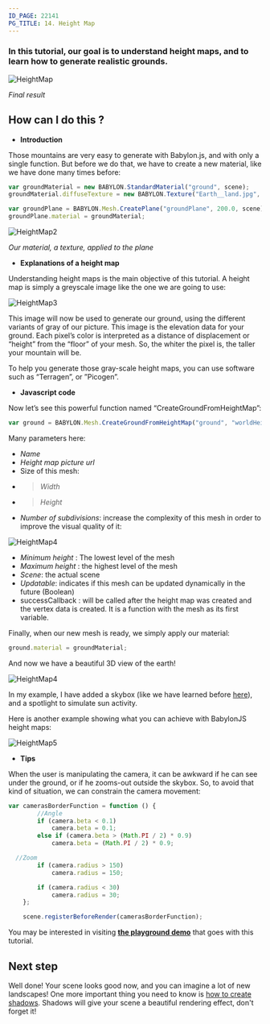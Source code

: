```yaml
---
ID_PAGE: 22141
PG_TITLE: 14. Height Map
---
```

### In this tutorial, our goal is to understand height maps, and to learn how to generate realistic grounds.

![HeightMap](http://www.babylonjs.com/tutorials/14%20-%20Height%20map/14.png)

_Final result_

## How can I do this ?

* **Introduction**

Those mountains are very easy to generate with Babylon.js, and with only a single function. But before we do that, we have to create a new material, like we have done many times before:

```javascript
var groundMaterial = new BABYLON.StandardMaterial("ground", scene);
groundMaterial.diffuseTexture = new BABYLON.Texture("Earth__land.jpg", scene);

var groundPlane = BABYLON.Mesh.CreatePlane("groundPlane", 200.0, scene);
groundPlane.material = groundMaterial;
```

![HeightMap2](http://www.babylonjs.com/tutorials/14%20-%20Height%20map/14-1.png)

_Our material, a texture, applied to the plane_

* **Explanations of a height map**

Understanding height maps is the main objective of this tutorial. A height map is simply a greyscale image like the one we are going to use:

![HeightMap3](http://www.babylonjs.com/tutorials/14%20-%20Height%20map/worldHeightMap.jpg)

This image will now be used to generate our ground, using the different variants of gray of our picture. This image is the elevation data for your ground. Each pixel’s color is interpreted as a distance of displacement or “height” from the “floor” of your mesh. So, the whiter the pixel is, the taller your mountain will be.

To help you generate those gray-scale height maps, you can use software such as “Terragen”, or ”Picogen”. 

* **Javascript code**

Now let’s see this powerful function named “CreateGroundFromHeightMap”:
```javascript
var ground = BABYLON.Mesh.CreateGroundFromHeightMap("ground", "worldHeightMap.jpg", 200, 200, 250, 0, 10, scene, false, successCallback);
```

Many parameters here:
* _Name_
* _Height map picture url_
* Size of this mesh: 
* > _Width_
* > _Height_
* _Number of subdivisions_: increase the complexity of this mesh in order to improve the visual quality of it:

![HeightMap4](http://www.babylonjs.com/tutorials/14%20-%20Height%20map/14-2.png)

* _Minimum height_ : The lowest level of the mesh
* _Maximum height_ : the highest level of the mesh
* _Scene_: the actual scene
* _Updatable_: indicates if this mesh can be updated dynamically in the future (Boolean)
* successCallback : will be called after the height map was created and the vertex data is created. It is a function with the mesh as its first variable.

Finally, when our new mesh is ready, we simply apply our material:
```javascript
ground.material = groundMaterial;
```

And now we have a beautiful 3D view of the earth!

![HeightMap4](http://www.babylonjs.com/tutorials/14%20-%20Height%20map/14-3.png)

In my example, I have added a skybox (like we have learned before [here](https://github.com/BabylonJS/Babylon.js/wiki/13-Environment)), and a spotlight to simulate sun activity.

Here is another example showing what you can achieve with BabylonJS height maps:

![HeightMap5](http://www.babylonjs.com/tutorials/14%20-%20Height%20map/14-4.png)

* **Tips**

When the user is manipulating the camera, it can be awkward if he can see under the ground, or if he zooms-out outside the skybox. So, to avoid that kind of situation, we can constrain the camera movement:

```javascript
var camerasBorderFunction = function () {
        //Angle
        if (camera.beta < 0.1)
            camera.beta = 0.1;
        else if (camera.beta > (Math.PI / 2) * 0.9)
            camera.beta = (Math.PI / 2) * 0.9;

  //Zoom
        if (camera.radius > 150)
            camera.radius = 150;

        if (camera.radius < 30)
            camera.radius = 30;
    };

    scene.registerBeforeRender(camerasBorderFunction);
```

You may be interested in visiting [**the playground demo**](http://babylonjs-playground.azurewebsites.net/?14) that goes with this tutorial.

## Next step
Well done! Your scene looks good now, and you can imagine a lot of new landscapes! One more important thing you need to know is [how to create shadows](http://doc.babylonjs.com/page.php?p=22151). Shadows will give your scene a beautiful rendering effect, don't forget it!